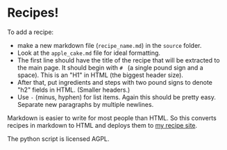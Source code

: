 # Recipes!

To add a recipe:

- make a new markdown file (`recipe_name.md`) in the `source` folder.
- Look at the `apple_cake.md` file for ideal formatting.
- The first line should have the title of the recipe that will be extracted to the main page. It should begin with `# ` (a single pound sign and a space). This is an "H1" in HTML (the biggest header size).
- After that, put ingredients and steps with two pound signs to denote "h2" fields in HTML. (Smaller headers.)
- Use `-` (minus, hyphen) for list items. Again this should be pretty easy. Separate new paragraphs by multiple newlines.

Markdown is easier to write for most people than HTML. So this converts recipes in markdown to HTML and deploys them to [my recipe site](https://recipes.thiedefamily.org).


The python script is licensed AGPL.
